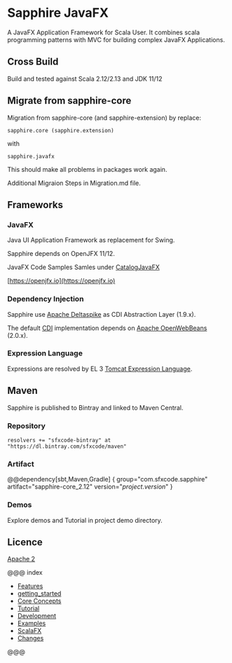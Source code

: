 # Sapphire JavaFX

A JavaFX  Application Framework for Scala User. It combines scala programming patterns with MVC for building complex JavaFX Applications.

## Cross Build

Build and tested against Scala 2.12/2.13 and JDK 11/12

## Migrate from sapphire-core

Migration from sapphire-core (and sapphire-extension) by replace:

```
sapphire.core (sapphire.extension)
```

with

```
sapphire.javafx
```

This should make all problems in packages work again.

Additional Migraion Steps in Migration.md file.


## Frameworks


### JavaFX

Java UI Application Framework as replacement for Swing.

Sapphire depends on OpenJFX 11/12.

JavaFX Code Samples Samles under [CatalogJavaFX](http://www.java2s.com/Code/Java/JavaFX/CatalogJavaFX.htm)

[https://openjfx.io](https://openjfx.io)

### Dependency Injection

Sapphire use [Apache Deltaspike](http://deltaspike.apache.org) as CDI Abstraction Layer (1.9.x).

The default [CDI](https://de.wikipedia.org/wiki/Contexts_and_Dependency_Injection) implementation depends on [Apache OpenWebBeans](http://openwebbeans.apache.org) (2.0.x).

### Expression Language

Expressions are resolved by EL 3 [Tomcat Expression Language](https://tomcat.apache.org/tomcat-8.0-doc/elapi/index.html).

## Maven

Sapphire is published to Bintray and linked to Maven Central.


### Repository

```
resolvers += "sfxcode-bintray" at "https://dl.bintray.com/sfxcode/maven"

```

### Artifact

@@dependency[sbt,Maven,Gradle] {
  group="com.sfxcode.sapphire"
  artifact="sapphire-core_2.12"
  version="$project.version$"
}

### Demos

Explore demos and Tutorial in project demo directory.



## Licence

[Apache 2](https://github.com/sfxcode/sapphire-core/blob/master/LICENSE)

@@@ index

 - [Features](features.md)
 - [getting_started](getting_started.md)
 - [Core Concepts](detail/index.md)
 - [Tutorial](tutorial/index.md)
 - [Development](development/index.md)
 - [Examples](sample/index.md)
 - [ScalaFX](scalafx.md)
 - [Changes ](changes.md)


@@@
